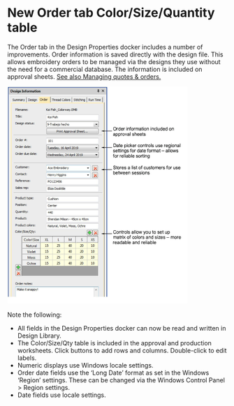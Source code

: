 # New Order tab Color/Size/Quantity table

The Order tab in the Design Properties docker includes a number of improvements. Order information is saved directly with the design file. This allows embroidery orders to be managed via the designs they use without the need for a commercial database. The information is included on approval sheets. [See also Managing quotes & orders.](../../Management/manage_designs/Managing_quotes_orders)

![rn_-_update-200017.png](assets/rn_-_update-200017.png)

Note the following:

- All fields in the Design Properties docker can now be read and written in Design Library.
- The Color/Size/Qty table is included in the approval and production worksheets. Click buttons to add rows and columns. Double-click to edit labels.
- Numeric displays use Windows locale settings.
- Order date fields use the ‘Long Date’ format as set in the Windows ‘Region’ settings. These can be changed via the Windows Control Panel > Region settings.
- Date fields use locale settings.
